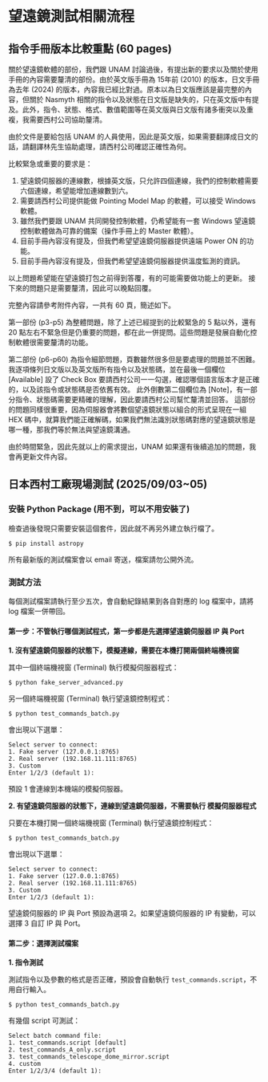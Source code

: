 # 望遠鏡測試相關流程

## 指令手冊版本比較重點 (60 pages)
關於望遠鏡軟體的部份，我們跟 UNAM 討論過後，有提出新的要求以及關於使用手冊的內容需要釐清的部份。由於英文版手冊為 15年前 (2010) 的版本，日文手冊為去年 (2024) 的版本，內容我已經比對過。原本以為日文版應該是最完整的內容，但關於 Nasmyth 相關的指令以及狀態在日文版是缺失的，只在英文版中有提及。此外，指令、狀態、格式、數值範圍等在英文版與日文版有諸多衝突以及重複，我需要西村公司協助釐清。

由於文件是要給包括 UNAM 的人員使用，因此是英文版，如果需要翻譯成日文的話，請翻譯林先生協助處理，請西村公司確認正確性為何。

比較緊急或重要的要求是：
1. 望遠鏡伺服器的連線數，根據英文版，只允許四個連線，我們的控制軟體需要六個連線，希望能增加連線數到六。
2. 需要請西村公司提供能做 Pointing Model Map 的軟體，可以接受 Windows 軟體。
3. 雖然我們要跟 UNAM 共同開發控制軟體，仍希望能有一套 Windows 望遠鏡控制軟體做為可靠的備案（操作手冊上的 Master 軟體）。
4. 目前手冊內容沒有提及，但我們希望望遠鏡伺服器提供遠端 Power ON 的功能。
5. 目前手冊內容沒有提及，但我們希望望遠鏡伺服器提供溫度監測的資訊。

以上問題希望能在望遠鏡打包之前得到答覆，有的可能需要做功能上的更新。
接下來的問題只是需要釐清，因此可以晚點回覆。

完整內容請參考附件內容，一共有 60 頁，簡述如下。

第一部份 (p3-p5) 為整體問題，除了上述已經提到的比較緊急的 5 點以外，還有 20 點左右不緊急但是仍重要的問題，都在此一併提問。這些問題是發展自動化控制軟體很需要釐清的功能。

第二部份 (p6-p60) 為指令細節問題，頁數雖然很多但是要處理的問題並不困難。我逐項條列日文版以及英文版所有指令以及狀態碼，並在最後一個欄位 [Available] 設了 Check Box 要請西村公司一一勾選，確認哪個語言版本才是正確的，以及該指令或狀態碼是否依舊有效。
此外倒數第二個欄位為 [Note]，有一部分指令、狀態碼需要更精確的理解，因此要請西村公司幫忙釐清並回答。
這部份的問題同樣很重要，因為伺服器會將數個望遠鏡狀態以組合的形式呈現在一組 HEX 碼中，就算我們能正確解碼，如果我們無法識別狀態碼對應的望遠鏡狀態是哪一種，那我們等於無法與望遠鏡溝通。

由於時間緊急，因此先就以上的需求提出，UNAM 如果還有後續追加的問題，我會再更新文件內容。


## 日本西村工廠現場測試 (2025/09/03~05)

### 安裝 Python Package (用不到，可以不用安裝了)
檢查過後發現只需要安裝這個套件，因此就不再另外建立執行檔了。
```
$ pip install astropy
```
所有最新版的測試檔案會以 email 寄送，檔案請勿公開外流。

### 測試方法

每個測試檔案請執行至少五次，會自動紀錄結果到各自對應的 log 檔案中，請將 log 檔案一併帶回。
<!-- 
總共有三個測試檔案：
| 測試檔案名稱 | 測試類型 |log 檔案名稱 |
| --- | --- | --- |
| test_commands_batch.py | 指令測試（測試輸入格式） | test_commands_batch.log |
| test_commands_highfreq.py | 壓力測試（短時間內送大量指令） | test_commands_highfreq.log | -->

#### 第一步：不管執行哪個測試程式，第一步都是先選擇望遠鏡伺服器 IP 與 Port

**1. 沒有望遠鏡伺服器的狀態下，模擬連線，需要在本機打開兩個終端機視窗**

其中一個終端機視窗 (Terminal) 執行模擬伺服器程式：
```
$ python fake_server_advanced.py
```
另一個終端機視窗 (Terminal) 執行望遠鏡控制程式：

```
$ python test_commands_batch.py
```

會出現以下選單：
```
Select server to connect:
1. Fake server (127.0.0.1:8765)
2. Real server (192.168.11.111:8765)
3. Custom
Enter 1/2/3 (default 1): 
```
預設 1 會連線到本機端的模擬伺服器。

**2. 有望遠鏡伺服器的狀態下，連線到望遠鏡伺服器，不需要執行 模擬伺服器程式**

只要在本機打開一個終端機視窗 (Terminal) 執行望遠鏡控制程式：

```
$ python test_commands_batch.py
```
會出現以下選單：
```
Select server to connect:
1. Fake server (127.0.0.1:8765)
2. Real server (192.168.11.111:8765)
3. Custom
Enter 1/2/3 (default 1): 
```
望遠鏡伺服器的 IP 與 Port 預設為選項 2。如果望遠鏡伺服器的 IP 有變動，可以選擇 3 自訂 IP 與 Port。

#### 第二步：選擇測試檔案

**1. 指令測試**

測試指令以及參數的格式是否正確，預設會自動執行 `test_commands.script`，不用自行輸入。

```
$ python test_commands_batch.py
```
有幾個 script 可測試：
```
Select batch command file:
1. test_commands.script [default]
2. test_commands_A_only.script
3. test_commands_telescope_dome_mirror.script
4. custom
Enter 1/2/3/4 (default 1): 
```

<!--
**2. 壓力測試**

短時間內送大量指令，此為望遠鏡伺服器可容許最短時間。

```
$ python test_commands_highfreq.py
```

選擇完 伺服器 IP 與 Port 之後會出現 interval 選單，預設為 0.1 秒，請三個選單都測試：

```
Select interval:
1. 0.1 sec (100ms) [default]
2. 0.2 sec (200ms)
3. 0.05 sec (50ms)
Enter 1/2/3 (default 1): 
```
-->

